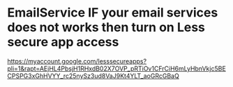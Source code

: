 # EmailService IF your email services does not works then turn on Less secure app access
https://myaccount.google.com/lesssecureapps?pli=1&rapt=AEjHL4PbsjH1RHxdB02X7OVP_pRTiOv1CFrCiH6mLyHbnVkjc5BECPSPG3xGhHVYY_rc25nySz3ud8VaJ9Kt4YLT_aoGRcGBaQ
